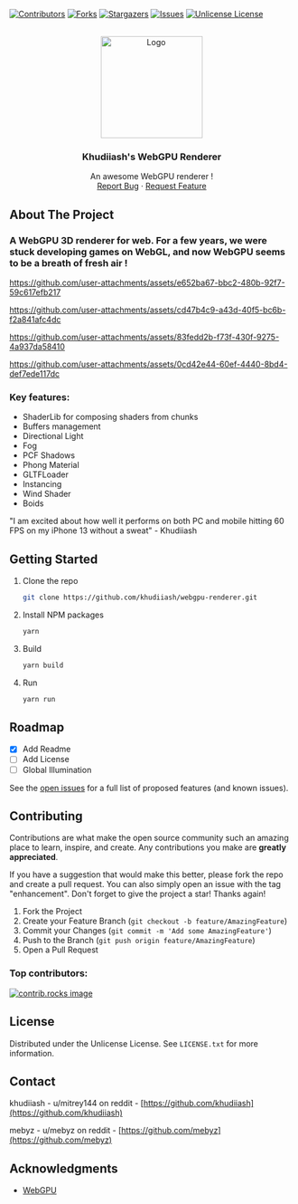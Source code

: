 
<a id="readme-top"></a>
<!-- PROJECT SHIELDS -->
[![Contributors][contributors-shield]][contributors-url]
[![Forks][forks-shield]][forks-url]
[![Stargazers][stars-shield]][stars-url]
[![Issues][issues-shield]][issues-url]
[![Unlicense License][license-shield]][license-url]

<!-- PROJECT LOGO -->
<br />
<div align="center">
  <a href="https://github.com/khudiiash/webgpu-renderer">
    <img src="https://github.com/user-attachments/assets/88132eb7-e2f5-474f-abd6-5ce5abd392a0" alt="Logo" width="180" height="180">
  </a>

  <h3 align="center">Khudiiash's WebGPU Renderer</h3>

  <p align="center">
    An awesome WebGPU renderer !
    <br />
    <a href="https://github.com/khudiiash/webgpu-renderer/issues/new?labels=bug&template=bug-report---.md">Report Bug</a>
    ·
    <a href="https://github.com/khudiiash/webgpu-renderer/issues/new?labels=enhancement&template=feature-request---.md">Request Feature</a>
  </p>
</div>



<!-- TABLE OF CONTENTS -->
<!--
<details>
  <summary>Table of Contents</summary>
  <ol>
    <li>
      <a href="#about-the-project">About The Project</a>
      <ul>
        <li><a href="#built-with">Built With</a></li>
      </ul>
    </li>
    <li>
      <a href="#getting-started">Getting Started</a>
    </li>
    <li><a href="#usage">Usage</a></li>
    <li><a href="#roadmap">Roadmap</a></li>
    <li><a href="#contributing">Contributing</a></li>
    <li><a href="#license">License</a></li>
    <li><a href="#contact">Contact</a></li>
    <li><a href="#acknowledgments">Acknowledgments</a></li>
  </ol>
</details>
-->

<!-- ABOUT THE PROJECT -->
## About The Project

### A WebGPU 3D renderer for web. For a few years, we were stuck developing games on WebGL, and now WebGPU seems to be a breath of fresh air ! 

https://github.com/user-attachments/assets/e652ba67-bbc2-480b-92f7-59c617efb217


https://github.com/user-attachments/assets/cd47b4c9-a43d-40f5-bc6b-f2a841afc4dc


https://github.com/user-attachments/assets/83fedd2b-f73f-430f-9275-4a937da58410


https://github.com/user-attachments/assets/0cd42e44-60ef-4440-8bd4-def7ede117dc

### Key features:

* ShaderLib for composing shaders from chunks
* Buffers management
* Directional Light
* Fog
* PCF Shadows
* Phong Material
* GLTFLoader
* Instancing
* Wind Shader
* Boids

"I am excited about how well it performs on both PC and mobile hitting 60 FPS on my iPhone 13 without a sweat" - Khudiiash


<!-- GETTING STARTED -->
## Getting Started

1. Clone the repo
   ```sh
   git clone https://github.com/khudiiash/webgpu-renderer.git
   ```
2. Install NPM packages
   ```sh
   yarn
   ```
3. Build
   ```js
   yarn build
   ```
4. Run
   ```sh
   yarn run
   ```

<!-- ROADMAP -->
## Roadmap

- [x] Add Readme
- [ ] Add License
- [ ] Global Illumination

See the [open issues](https://github.com/khudiiash/webgpu-renderer/issues) for a full list of proposed features (and known issues).


<!-- CONTRIBUTING -->
## Contributing

Contributions are what make the open source community such an amazing place to learn, inspire, and create. Any contributions you make are **greatly appreciated**.

If you have a suggestion that would make this better, please fork the repo and create a pull request. You can also simply open an issue with the tag "enhancement".
Don't forget to give the project a star! Thanks again!

1. Fork the Project
2. Create your Feature Branch (`git checkout -b feature/AmazingFeature`)
3. Commit your Changes (`git commit -m 'Add some AmazingFeature'`)
4. Push to the Branch (`git push origin feature/AmazingFeature`)
5. Open a Pull Request

### Top contributors:

<a href="https://github.com/khudiiash/webgpu-renderer/graphs/contributors">
  <img src="https://contrib.rocks/image?repo=khudiiash/webgpu-renderer" alt="contrib.rocks image" />
</a>


<!-- LICENSE -->
## License

Distributed under the Unlicense License. See `LICENSE.txt` for more information.


<!-- CONTACT -->
## Contact

khudiiash - u/mitrey144 on reddit - [https://github.com/khudiiash](https://github.com/khudiiash)

mebyz - u/mebyz on reddit - [https://github.com/mebyz](https://github.com/mebyz)


<!-- ACKNOWLEDGMENTS -->
## Acknowledgments

* [WebGPU](https://www.w3.org/TR/webgpu/)


<!-- MARKDOWN LINKS & IMAGES -->
<!-- https://www.markdownguide.org/basic-syntax/#reference-style-links -->
[contributors-shield]: https://img.shields.io/github/contributors/khudiiash/webgpu-renderer.svg?style=for-the-badge
[contributors-url]: https://github.com/khudiiash/webgpu-renderer/graphs/contributors
[forks-shield]: https://img.shields.io/github/forks/khudiiash/webgpu-renderer.svg?style=for-the-badge
[forks-url]: https://github.com/khudiiash/webgpu-renderer/network/members
[stars-shield]: https://img.shields.io/github/stars/khudiiash/webgpu-renderer.svg?style=for-the-badge
[stars-url]: https://github.com/khudiiash/webgpu-renderer/stargazers
[issues-shield]: https://img.shields.io/github/issues/khudiiash/webgpu-renderer.svg?style=for-the-badge
[issues-url]: https://github.com/khudiiash/webgpu-renderer/issues
[license-shield]: https://img.shields.io/github/license/khudiiash/webgpu-renderer.svg?style=for-the-badge
[license-url]: https://github.com/khudiiash/webgpu-renderer/blob/master/LICENSE.txt

